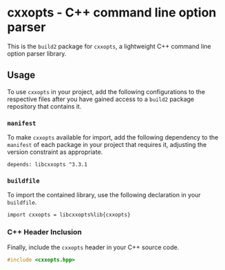 # cxxopts - C++ command line option parser

This is the `build2` package for `cxxopts`, a lightweight C++ command line option parser library.

## Usage
To use `cxxopts` in your project, add the following configurations to the respective files after you have gained access to a `build2` package repository that contains it.

### `manifest`
To make `cxxopts` available for import, add the following dependency to the `manifest` of each package in your project that requires it, adjusting the version constraint as appropriate.

    depends: libcxxopts ^3.3.1

### `buildfile`
To import the contained library, use the following declaration in your `buildfile`.

    import cxxopts = libcxxopts%lib{cxxopts}

### C++ Header Inclusion
Finally, include the `cxxopts` header in your C++ source code.

```c++
#include <cxxopts.hpp>
```
